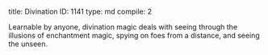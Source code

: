title:          Divination
ID:             1141
type:           md
compile:        2



Learnable by anyone, divination magic deals with seeing through the illusions of enchantment magic, spying on foes from a distance, and seeing the unseen.
